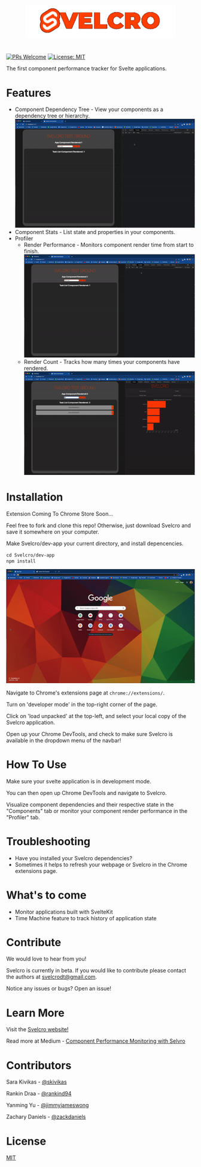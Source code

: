 <p align="center">
  <img width="400" src="docs/images/svelcroEDIT.png">
  <h1 align="center"></h1>
</p>

[![PRs Welcome](https://img.shields.io/badge/PRs-welcome-brightgreen.svg)](https://github.com/oslabs-beta/Svelcro/pulls)
[![License: MIT](https://img.shields.io/badge/License-MIT-blue.svg)]()

<!-- [![Version 1.0.0](https://img.shields.io/github/manifest-json/v/svelcro/main)]() -->

The first component performance tracker for Svelte applications.

# Features

- Component Dependency Tree - View your components as a dependency tree or hierarchy.
  ![component tree and hierarchy](./docs/gifs/component-tree-hierarchy.gif)
- Component Stats - List state and properties in your components.
- Profiler
  - Render Performance - Monitors component render time from start to finish.
    ![](./docs/gifs/render-times.gif)
  - Render Count - Tracks how many times your components have rendered.
    ![](./docs/gifs/render-count.gif)

# Installation

Extension Coming To Chrome Store Soon...

Feel free to fork and clone this repo! Otherwise, just download Svelcro and save it somewhere on your computer.

Make Svelcro/dev-app your current directory, and install depencencies.

```
cd Svelcro/dev-app
npm install
```

![installation](./docs/gifs/installition.gif)

Navigate to Chrome's extensions page at `chrome://extensions/`.

Turn on 'developer mode' in the top-right corner of the page.

Click on 'load unpacked' at the top-left, and select your local copy of the Svelcro application.

Open up your Chrome DevTools, and check to make sure Svelcro is available in the dropdown menu of the navbar!

# How To Use

Make sure your svelte application is in development mode.

You can then open up Chrome DevTools and navigate to Svelcro.

Visualize component dependencies and their respective state in the "Components" tab or monitor your component render performance in the "Profiler" tab.

# Troubleshooting

- Have you installed your Svelcro dependencies?
- Sometimes it helps to refresh your webpage or Svelcro in the Chrome extensions page.

# What's to come

- Monitor applications built with SvelteKit
- Time Machine feature to track history of application state

# Contribute

We would love to hear from you!

Svelcro is currently in beta. If you would like to contribute please contact the authors at svelcrodt@gmail.com.

Notice any issues or bugs? Open an issue!

# Learn More

<!-- PLACEHOLDER FOR LANDING PAGE, ADD LANDINGPAGE LINK-->

Visit the [Svelcro website!]()

<!-- PLACEHOLDER ARTICLE, ADD ARTICLE LINK -->

Read more at Medium - [Component Performance Monitoring with Selvro]()

# Contributors

Sara Kivikas - [@skivikas](https://github.com/skivikas)

Rankin Draa - [@rankind94](https://github.com/rankind94)

Yanming Yu - [@jimmyjameswong](https://github.com/jimmyjameswong)

Zachary Daniels - [@zackdaniels](https://github.com/zackdaniels)

# License

[MIT](./docs/LICENSE.md)

